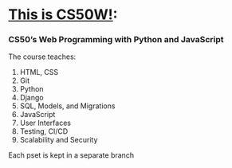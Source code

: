 # [This is CS50W!](https://cs50.harvard.edu/web):
### CS50’s Web Programming with Python and JavaScript

The course teaches:
1. HTML, CSS
2. Git
3. Python
4. Django
5. SQL, Models, and Migrations
6. JavaScript
7. User Interfaces
8. Testing, CI/CD
9. Scalability and Security

Each pset is kept in a separate branch
